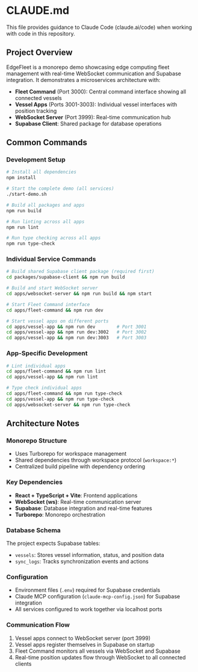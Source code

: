 # CLAUDE.md

This file provides guidance to Claude Code (claude.ai/code) when working with code in this repository.

## Project Overview

EdgeFleet is a monorepo demo showcasing edge computing fleet management with real-time WebSocket communication and Supabase integration. It demonstrates a microservices architecture with:

- **Fleet Command** (Port 3000): Central command interface showing all connected vessels
- **Vessel Apps** (Ports 3001-3003): Individual vessel interfaces with position tracking  
- **WebSocket Server** (Port 3999): Real-time communication hub
- **Supabase Client**: Shared package for database operations

## Common Commands

### Development Setup
```bash
# Install all dependencies
npm install

# Start the complete demo (all services)
./start-demo.sh

# Build all packages and apps
npm run build

# Run linting across all apps
npm run lint

# Run type checking across all apps
npm run type-check
```

### Individual Service Commands
```bash
# Build shared Supabase client package (required first)
cd packages/supabase-client && npm run build

# Build and start WebSocket server
cd apps/websocket-server && npm run build && npm start

# Start Fleet Command interface
cd apps/fleet-command && npm run dev

# Start vessel apps on different ports
cd apps/vessel-app && npm run dev        # Port 3001
cd apps/vessel-app && npm run dev:3002   # Port 3002  
cd apps/vessel-app && npm run dev:3003   # Port 3003
```

### App-Specific Development
```bash
# Lint individual apps
cd apps/fleet-command && npm run lint
cd apps/vessel-app && npm run lint

# Type check individual apps
cd apps/fleet-command && npm run type-check
cd apps/vessel-app && npm run type-check
cd apps/websocket-server && npm run type-check
```

## Architecture Notes

### Monorepo Structure
- Uses Turborepo for workspace management
- Shared dependencies through workspace protocol (`workspace:*`)
- Centralized build pipeline with dependency ordering

### Key Dependencies
- **React + TypeScript + Vite**: Frontend applications
- **WebSocket (ws)**: Real-time communication server
- **Supabase**: Database integration and real-time features
- **Turborepo**: Monorepo orchestration

### Database Schema
The project expects Supabase tables:
- `vessels`: Stores vessel information, status, and position data
- `sync_logs`: Tracks synchronization events and actions

### Configuration
- Environment files (`.env`) required for Supabase credentials
- Claude MCP configuration (`claude-mcp-config.json`) for Supabase integration
- All services configured to work together via localhost ports

### Communication Flow
1. Vessel apps connect to WebSocket server (port 3999)
2. Vessel apps register themselves in Supabase on startup
3. Fleet Command monitors all vessels via WebSocket and Supabase
4. Real-time position updates flow through WebSocket to all connected clients